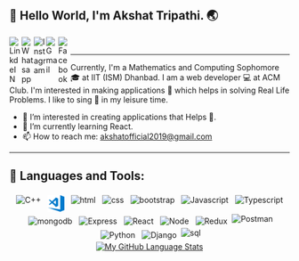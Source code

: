 <div>
<h2>👋 Hello World, I'm Akshat Tripathi. 🌏</h2>
<a target="_blank" href="https://www.linkedin.com/in/akshat-kumar-tripathi-b8a1161a3/">
  <img align="left" alt="LinkdeIN" width="22px" src="https://cdn.jsdelivr.net/npm/simple-icons@v3/icons/linkedin.svg" />
</a>
<a target="_blank" href="https://api.whatsapp.com/send?phone=6263678726">
  <img align="left" alt="Whatsapp" width="22px" src="https://cdn.jsdelivr.net/npm/simple-icons@v3/icons/whatsapp.svg" />
</a>
<a target="_blank" href="https://www.instagram.com/akshat6293/?hl=en">
  <img align="left" alt="Instagram" width="22px" src="https://cdn.jsdelivr.net/npm/simple-icons@v3/icons/instagram.svg" />
</a>
<a target="_blank" href="mailto:akshatofficial2019@gmail.com">
  <img align="left" alt="Gmail" width="22px" src="https://cdn.jsdelivr.net/npm/simple-icons@v3/icons/gmail.svg" />
</a>
<a target="_blank" href="https://www.facebook.com/akshat.tripathi.3133/">
  <img align="left" alt="Facebook" width="22px" src="https://cdn.jsdelivr.net/npm/simple-icons@v3/icons/facebook.svg" />
</a>
</div>

<br/>
<hr/>

<p>
Currently, I'm a Mathematics and Computing Sophomore 🎓 at IIT (ISM) Dhanbad. I am a web developer 💻 at ACM Club.
I'm interested in making applications 🔨 which helps in solving Real Life Problems. I like to sing 🎼 in my leisure time.
</p>


- 👀 I’m interested in creating applications that Helps 👊.
- 🌱 I’m currently learning React.
- 📫 How to reach me: akshatofficial2019@gmail.com

<!---
akshatofficial/akshatofficial is a ✨ special ✨ repository because its `README.md` (this file) appears on your GitHub profile.
You can click the Preview link to take a look at your changes.
--->

<hr/>

## 🧰 Languages and Tools:
<p align="center">
<img src="https://camo.githubusercontent.com/8f43425702111cf74b8533f47f540e0800740979cdd6a0d59fafef11d1287cc1/68747470733a2f2f696d672e736869656c64732e696f2f62616467652f2d432b2b2d3030353939433f7374796c653d666c61742d737175617265266c6f676f3d63" alt="C++" height="30" style="vertical-align:top; margin:4px">
<img src="https://raw.githubusercontent.com/github/explore/80688e429a7d4ef2fca1e82350fe8e3517d3494d/topics/visual-studio-code/visual-studio-code.png" alt="VS Code" height="30" style="vertical-align:top; margin:4px">
<img src="https://camo.githubusercontent.com/0c3a16a22ae058cfe38a06dc9ea16404cf006409262f547c9ccfa3ec8b30f71e/68747470733a2f2f696d672e736869656c64732e696f2f62616467652f2d48544d4c352d4533344632363f7374796c653d666c61742d737175617265266c6f676f3d68746d6c35266c6f676f436f6c6f723d7768697465" alt="html" height="30" style="vertical-align:top; margin:4px">
<img src="https://camo.githubusercontent.com/2435c2a64789b8a71c701a1a593b4a6e6869789bfb0626e515dc2a6b6dffa6c5/68747470733a2f2f696d672e736869656c64732e696f2f62616467652f2d435353332d3135373242363f7374796c653d666c61742d737175617265266c6f676f3d63737333" alt="css" height="30" style="vertical-align:top; margin:4px">
<img src="https://camo.githubusercontent.com/e56d586bf373ad33a4e8c7101246d54d5edc0fb52b87d309b899ce4818bd6086/68747470733a2f2f696d672e736869656c64732e696f2f62616467652f2d426f6f7473747261702d3536334437433f7374796c653d666c61742d737175617265266c6f676f3d626f6f747374726170" alt="bootstrap" height="30" style="vertical-align:top; margin:4px">
<img src="https://camo.githubusercontent.com/cf1a0ef083a2372d7f66b4691d5d25bfd8c098f42871e8da90edb1f32ed187c4/68747470733a2f2f696d672e736869656c64732e696f2f62616467652f2d4a6176615363726970742d626c61636b3f7374796c653d666c61742d737175617265266c6f676f3d6a617661736372697074" alt="Javascript" height="30" style="vertical-align:top; margin:4px">
<img src="https://img.shields.io/badge/TypeScript-007ACC?style=for-the-badge&logo=typescript&logoColor=white" alt="Typescript" height="30" style="vertical-align:top; margin:4px"/>
<img src="https://camo.githubusercontent.com/392fa71fd2737088b6d21ba33f3d2fb6e1ac7c61142cdbe56c1d688ecf781ab8/68747470733a2f2f696d672e736869656c64732e696f2f62616467652f2d4d6f6e676f44422d626c61636b3f7374796c653d666c61742d737175617265266c6f676f3d6d6f6e676f6462" alt="mongodb" height="30" style="vertical-align:top; margin:4px">
<img src="https://img.shields.io/badge/Express.js-000000?style=for-the-badge&logo=express&logoColor=white" alt="Express" height="30" style="vertical-align:top; margin:4px"/>
<img src="https://camo.githubusercontent.com/324782063eb31ae2d01a621335a7bc11c592c20dde1308dca524d1a0237d87a8/68747470733a2f2f696d672e736869656c64732e696f2f62616467652f2d52656163744a732d626c61636b3f7374796c653d666c61742d737175617265266c6f676f3d7265616374" alt="React" height="30" style="vertical-align:top; margin:4px">
<img src="https://camo.githubusercontent.com/f31f97ac749c91bb9b2f3dc39ac3c97c2bd49b44315a698350d38e9a066d1947/68747470733a2f2f696d672e736869656c64732e696f2f62616467652f2d4e6f64654a732d3330333033303f7374796c653d666c61742d737175617265266c6f676f3d4e6f64652e6a73" alt="Node" height="30" style="vertical-align:top; margin:4px">
<img src="https://img.shields.io/badge/Redux-593D88?style=for-the-badge&logo=redux&logoColor=white" alt="Redux" height="30" style="vertical-align:top; margin:4px"/>
<img src="https://img.shields.io/badge/Postman-FF6C37?style=for-the-badge&logo=Postman&logoColor=white" alt="Postman" height="30" style="vertical-align:top; margin:4px/>
<img src="https://camo.githubusercontent.com/118db644beb6a0a51235005c7050e02759203dd52f820f1c3483e2928edcc01e/68747470733a2f2f696d672e736869656c64732e696f2f62616467652f2d4865726f6b752d3433303039383f7374796c653d666c61742d737175617265266c6f676f3d6865726f6b75" alt="heroku" height="30" style="vertical-align:top; margin:4px">
<img src="https://camo.githubusercontent.com/4dc5d89b4511162610edc04136475c07436f7287db9ed144e67f42d310607f29/68747470733a2f2f696d672e736869656c64732e696f2f62616467652f2d507974686f6e2d4646443433423f7374796c653d666c61742d737175617265266c6f676f3d507974686f6e" alt="Python" height="30" style="vertical-align:top; margin:4px">
<img src="https://img.shields.io/badge/Django-092E20?style=for-the-badge&logo=django&logoColor=white" alt="Django" height="30" style="vertical-align:top; margin:4px"/>
<img src="https://img.shields.io/badge/MySQL-00000F?style=for-the-badge&logo=mysql&logoColor=white" alt="sql" height="30" style="vertical-align:top; margin:4p/>
<img src="https://img.shields.io/badge/Jupyter-F37626.svg?&style=for-the-badge&logo=Jupyter&logoColor=white" alt="sql" height="30" style="vertical-align:top; margin:4p/>
</p>


![Akshat GitHub Stats](https://github-readme-stats.vercel.app/api?username=akshatofficial&show_icons=true&theme=tokyonight)
<br/>
[![My GitHub Language Stats](https://github-readme-stats.vercel.app/api/top-langs/?username=akshatofficial&langs_count=5&theme=tokyonight)]()

